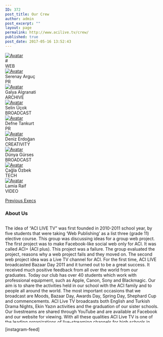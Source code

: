 ```yaml
---
ID: 372
post_title: Our Crew
author: admin
post_excerpt: ""
layout: page
permalink: http://www.acilive.tv/crew/
published: true
post_date: 2017-05-16 13:52:43
---
```

<!-- wp:html -->
<div class="our-members-div container">
  <div class="row justify-content-center">
    <div class="crew-members container col-6 col-sm-4 order-1">
      <a  href="http://www.acilive.tv/web-2/"><img class="rounded mx-auto d-block crew-image " src="#" alt="Avatar"> </a>
      <div class="middle">
        <div class="text">#</div>
<div class="text">WEB</div>
      </div>
    </div>
    <div class="crew-members container container col-6 col-sm-4"> <a href="http://www.acilive.tv/pr/"> <img class="rounded mx-auto d-block crew-image " src="http://www.acilive.tv/wp-content/uploads/2021/01/ACI-LIVE-WEB-2020-35-scaled.jpg" alt="Avatar"> </a>
      <div class="middle">
        <div class="text">Serenay Arguç</div>
<div class="text">PR</div>
      </div>
    </div>
    <div class="crew-members container col-6 col-sm-4 "> <a href="http://www.acilive.tv/archive/"> <img class="rounded mx-auto d-block crew-image " src="http://www.acilive.tv/wp-content/uploads/2018/12/galya_algranati.jpg " alt="Avatar "> </a>
      <div class="middle ">
        <div class="text ">Galya Algranati</div>
<div class="text">ARCHIVE</div>
      </div>
    </div>
    <div class="crew-members container col-6 col-sm-4 "> <a href="http://www.acilive.tv/broadcast/"> <img class="rounded mx-auto d-block crew-image " src="http://www.acilive.tv/wp-content/uploads/2018/12/selin-ucok.jpg " alt="Avatar "> </a>
      <div class="middle ">
        <div class="text ">Selin Üçok</div>
<div class="text">BROADCAST</div>
      </div>
    </div>
    <div class="crew-members container col-6 col-sm-4 "> <a href="http://www.acilive.tv/pr/"> <img class="rounded mx-auto d-block crew-image " src="http://www.acilive.tv/wp-content/uploads/2018/12/defne_tankurt.jpg " alt="Avatar "> </a>
      <div class="middle ">
        <div class="text ">Defne Tankurt</div>
<div class="text">PR</div>
      </div>
    </div>
    <div class="crew-members container col-6 col-sm-4 "><a href="http://www.acilive.tv/creativity/"><img class="rounded mx-auto d-block crew-image " src="http://www.acilive.tv/wp-content/uploads/2018/12/deniz-erdogan.jpg " alt="Avatar "> </a>
      <div class="middle "> 
        <div class="text ">Deniz Erdoğan</div>
<div class="text">CREATIVITY</div>
      </div>
  </div>
    <div class="crew-members container col-6 col-sm-4 "> <a href="http://www.acilive.tv/broadcast/"><img class="rounded mx-auto d-block crew-image " src="http://www.acilive.tv/wp-content/uploads/2018/12/dunya_gurses.jpg " alt="Avatar "> </a>
      <div class="middle ">
        <div class="text ">Dünya Gürses</div>
<div class="text">BROADCAST</div>
      </div>
    </div>
    <div class="crew-members container col-6 col-sm-4">
<a href="http://www.acilive.tv/tech/"><img class="rounded mx-auto d-block crew-image " src="http://www.acilive.tv/wp-content/uploads/2018/12/cagla_ozbek.jpg" alt="Avatar"> </a>
      <div class="middle ">
        <div class="text">Çağla Özbek</div>
<div class="text">TECH</div>
      </div>
    </div>
      <div class="crew-members container col-6 col-sm-4 order-8"> <a href="http://www.acilive.tv/video-editing/"> <img class="rounded mx-auto d-block crew-image " src="http://www.acilive.tv/wp-content/uploads/2021/01/ACI-LIVE-WEB-2020-36-scaled.jpg" alt="Avatar "> </a>
        <div class="middle ">
          <div class="text ">Lamia Raif</div>
<div class="text">VIDEO</div>
        </div>
      </div>
<a href="http://www.acilive.tv/previous-execs/"> <p>Previous Execs</p></a>
  </div>
  <h3>About Us</h3>
  <div style="max-height: 330px; height: auto; width: aotp; border: 0px solid #ccc; overflow: auto; ">
    <p>The idea of “ACI LIVE TV” was first founded in 2010-2011 school year, by five students that were taking ‘Web Publishing’ as a list three (grade 11) elective course. This group was discussing ideas for a group web project. The first project was to make Facebook-like social web only for ACI. It was called ACI+ (ACI plus). This project was a failure. The group evaluated the project, reasons why a web project fails and they moved on. The second web project idea was a Live TV channel for ACI. For the first time, ACI LIVE broadcasted Bazaar Day 2011 and it turned out to be a great success. It received much positive feedback from all over the world from our graduates. Today our club has over 40 students which work with professional equipment, such as Apple, Canon, Sony and Blackmagic. Our aim is to share the activities held in our school with the ACI family and to people all around the world. The most important occasions that we broadcast are Moods, Bazaar Day, Awards Day, Spring Day, Shephard Cup and commencements. ACI Live TV broadcasts both English and Turkish Drama Nights, Ekin Yazın activities and the graduation of our sister schools. Our livestreams are shared through YouTube and are available at Facebook and our website for viewing. With all these qualities ACI Live TV is one of the leading organizations of live-streaming channels for high schools in Turkey. For more information about our future streams and behind the scenes, follow us on our social media accounts! 
    </p>
    <p class="contact-text ">&nbsp;</p>
  </div>
<!-- /wp:html -->

<!-- wp:html -->
[instagram-feed]
<!-- /wp:html -->